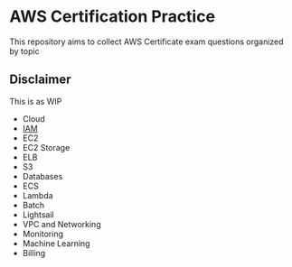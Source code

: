 # AWS Certification Practice

This repository aims to collect AWS Certificate exam questions organized by topic

## Disclaimer

This is as WIP

- Cloud
- [IAM](./IAM)
- EC2
- EC2 Storage
- ELB
- S3
- Databases
- ECS
- Lambda
- Batch
- Lightsail
- VPC and Networking
- Monitoring
- Machine Learning
- Billing
